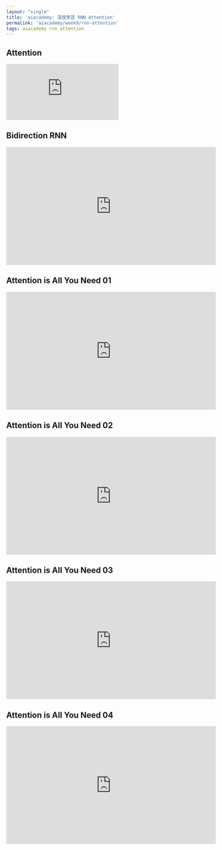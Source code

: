```yaml
---
layout: "single"
title: 'aiacademy: 深度學習 RNN Attention'
permalink: 'aiacademy/week9/rnn-attention'
tags: aiacademy rnn attention
---
```


## Attention

<iframe src="https://www.youtube.com/embed/FBezDxJrUnE" frameborder="0" allow="accelerometer; autoplay; encrypted-media; gyroscope; picture-in-picture" allowfullscreen></iframe>

## Bidirection RNN

<iframe width="560" height="315" src="https://www.youtube.com/embed/bbjeAnsP17A" frameborder="0" allow="accelerometer; autoplay; encrypted-media; gyroscope; picture-in-picture" allowfullscreen></iframe>

## Attention is All You Need 01

<iframe width="560" height="315" src="https://www.youtube.com/embed/YngeV9YPeMo" frameborder="0" allow="accelerometer; autoplay; encrypted-media; gyroscope; picture-in-picture" allowfullscreen></iframe>

## Attention is All You Need 02

<iframe width="560" height="315" src="https://www.youtube.com/embed/0g2zEWq1cp4" frameborder="0" allow="accelerometer; autoplay; encrypted-media; gyroscope; picture-in-picture" allowfullscreen></iframe>

## Attention is All You Need 03

<iframe width="560" height="315" src="https://www.youtube.com/embed/8KblhpdZbTc" frameborder="0" allow="accelerometer; autoplay; encrypted-media; gyroscope; picture-in-picture" allowfullscreen></iframe>

## Attention is All You Need 04

<iframe width="560" height="315" src="https://www.youtube.com/embed/4PwCkoW4M_k" frameborder="0" allow="accelerometer; autoplay; encrypted-media; gyroscope; picture-in-picture" allowfullscreen></iframe>
